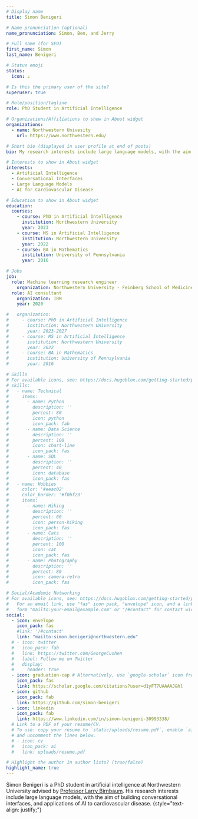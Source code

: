 ```yaml
---
# Display name
title: Simon Benigeri

# Name pronunciation (optional)
name_pronunciation: Simon, Ben, and Jerry

# Full name (for SEO)
first_name: Simon
last_name: Benigeri

# Status emoji
status:
  icon: ☕️

# Is this the primary user of the site?
superuser: true

# Role/position/tagline
role: PhD Student in Artificial Intelligence

# Organizations/Affiliations to show in About widget
organizations:
  - name: Northwestern Univesity
    url: https://www.northwestern.edu/

# Short bio (displayed in user profile at end of posts)
bio: My research interests include large language models, with the aim of building conversational interfaces, and applications of AI to cardiovascular disease.

# Interests to show in About widget
interests:
  - Artificial Intelligence
  - Conversational Interfaces
  - Large Language Models
  - AI for Cardiovascular Disease

# Education to show in About widget
education:
  courses:
    - course: PhD in Artificial Intelligence
      institution: Northwestern University
      year: 2023
    - course: MS in Artificial Intelligence
      institution: Northwestern University
      year: 2022
    - course: BA in Mathematics
      institution: University of Pennsylvania
      year: 2016

# Jobs
job:
  role: Machine learning research engineer
    organization: Northwestern University - Feinberg School of Medicine
  role: AI consultant
    organization: IBM
    year: 2020

#   organization:
#     - course: PhD in Artificial Intelligence
#       institution: Northwestern University
#       year: 2023-2027
#     - course: MS in Artificial Intelligence
#       institution: Northwestern University
#       year: 2022
#     - course: BA in Mathematics
#       institution: University of Pennsylvania
#       year: 2016

# Skills
# For available icons, see: https://docs.hugoblox.com/getting-started/page-builder/#icons
# skills:
#   - name: Technical
#     items:
#       - name: Python
#         description: ''
#         percent: 80
#         icon: python
#         icon_pack: fab
#       - name: Data Science
#         description: ''
#         percent: 100
#         icon: chart-line
#         icon_pack: fas
#       - name: SQL
#         description: ''
#         percent: 40
#         icon: database
#         icon_pack: fas
#   - name: Hobbies
#     color: '#eeac02'
#     color_border: '#f0bf23'
#     items:
#       - name: Hiking
#         description: ''
#         percent: 60
#         icon: person-hiking
#         icon_pack: fas
#       - name: Cats
#         description: ''
#         percent: 100
#         icon: cat
#         icon_pack: fas
#       - name: Photography
#         description: ''
#         percent: 80
#         icon: camera-retro
#         icon_pack: fas

# Social/Academic Networking
# For available icons, see: https://docs.hugoblox.com/getting-started/page-builder/#icons
#   For an email link, use "fas" icon pack, "envelope" icon, and a link in the
#   form "mailto:your-email@example.com" or "/#contact" for contact widget.
social:
  - icon: envelope
    icon_pack: fas
    #link: '/#contact'
    link: "mailto:simon.benigeri@northwestern.edu"
  # - icon: twitter
  #   icon_pack: fab
  #   link: https://twitter.com/GeorgeCushen
  #   label: Follow me on Twitter
  #   display:
  #     header: true
  - icon: graduation-cap # Alternatively, use `google-scholar` icon from `ai` icon pack
    icon_pack: fas
    link: https://scholar.google.com/citations?user=d1yFT7UAAAAJ&hl
  - icon: github
    icon_pack: fab
    link: https://github.com/simon-benigeri
  - icon: linkedin
    icon_pack: fab
    link: https://www.linkedin.com/in/simon-benigeri-30993338/
  # Link to a PDF of your resume/CV.
  # To use: copy your resume to `static/uploads/resume.pdf`, enable `ai` icons in `params.yaml`,
  # and uncomment the lines below.
  # - icon: cv
  #   icon_pack: ai
  #   link: uploads/resume.pdf

# Highlight the author in author lists? (true/false)
highlight_name: true
---
```


Simon Benigeri is a PhD student in artificial intelligence at Northwestern University advised by [Professor Larry Birnbaum][def]. His research interests include large language models, with the aim of building conversational interfaces, and applications of AI to cardiovascular disease.
{style="text-align: justify;"}

[def]: https://www.mccormick.northwestern.edu/research-faculty/directory/profiles/birnbaum-larry.html